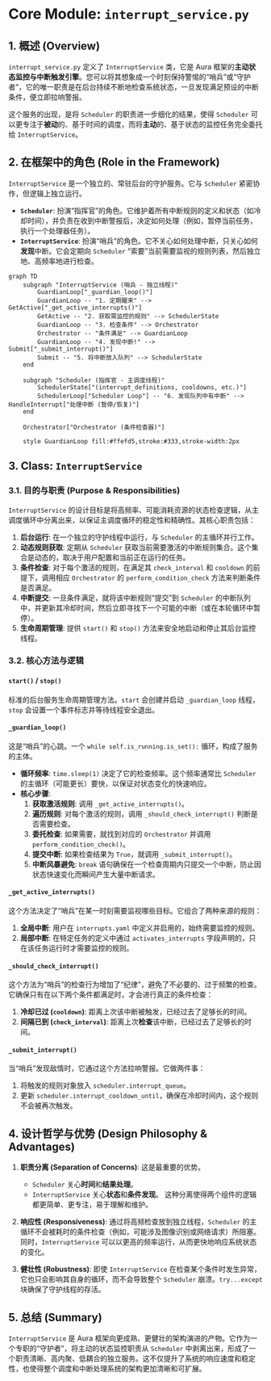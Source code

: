 

# **Core Module: `interrupt_service.py`**

## **1. 概述 (Overview)**

`interrupt_service.py` 定义了 `InterruptService` 类，它是 Aura 框架的**主动状态监控与中断触发引擎**。您可以将其想象成一个时刻保持警惕的“哨兵”或“守护者”，它的唯一职责是在后台持续不断地检查系统状态，一旦发现满足预设的中断条件，便立即拉响警报。

这个服务的出现，是将 `Scheduler` 的职责进一步细化的结果，使得 `Scheduler` 可以更专注于**被动**的、基于时间的调度，而将**主动**的、基于状态的监控任务完全委托给 `InterruptService`。

## **2. 在框架中的角色 (Role in the Framework)**

`InterruptService` 是一个独立的、常驻后台的守护服务。它与 `Scheduler` 紧密协作，但逻辑上独立运行。

*   **`Scheduler`**: 扮演“指挥官”的角色。它维护着所有中断规则的定义和状态（如冷却时间），并负责在收到中断警报后，决定如何处理（例如，暂停当前任务，执行一个处理器任务）。
*   **`InterruptService`**: 扮演“哨兵”的角色。它不关心如何处理中断，只关心如何**发现**中断。它会定期向 `Scheduler` “索要”当前需要监视的规则列表，然后独立地、高频率地进行检查。

```mermaid
graph TD
    subgraph "InterruptService (哨兵 - 独立线程)"
        GuardianLoop["_guardian_loop()"]
        GuardianLoop -- "1. 定期醒来" --> GetActive["_get_active_interrupts()"]
        GetActive -- "2. 获取需监控的规则" --> SchedulerState
        GuardianLoop -- "3. 检查条件" --> Orchestrator
        Orchestrator -- "条件满足" --> GuardianLoop
        GuardianLoop -- "4. 发现中断!" --> Submit["_submit_interrupt()"]
        Submit -- "5. 将中断放入队列" --> SchedulerState
    end

    subgraph "Scheduler (指挥官 - 主调度线程)"
        SchedulerState["(interrupt_definitions, cooldowns, etc.)"]
        SchedulerLoop["Scheduler Loop"] -- "6. 发现队列中有中断" --> HandleInterrupt["处理中断 (暂停/恢复)"]
    end
    
    Orchestrator["Orchestrator (条件检查器)"]

    style GuardianLoop fill:#ffefd5,stroke:#333,stroke-width:2px
```

## **3. Class: `InterruptService`**

### **3.1. 目的与职责 (Purpose & Responsibilities)**

`InterruptService` 的设计目标是将高频率、可能消耗资源的状态检查逻辑，从主调度循环中分离出来，以保证主调度循环的稳定性和精确性。其核心职责包括：

1.  **后台运行**: 在一个独立的守护线程中运行，与 `Scheduler` 的主循环并行工作。
2.  **动态规则获取**: 定期从 `Scheduler` 获取当前需要激活的中断规则集合。这个集合是动态的，取决于用户配置和当前正在运行的任务。
3.  **条件检查**: 对于每个激活的规则，在满足其 `check_interval` 和 `cooldown` 的前提下，调用相应 `Orchestrator` 的 `perform_condition_check` 方法来判断条件是否满足。
4.  **中断提交**: 一旦条件满足，就将该中断规则“提交”到 `Scheduler` 的中断队列中，并更新其冷却时间，然后立即寻找下一个可能的中断（或在本轮循环中暂停）。
5.  **生命周期管理**: 提供 `start()` 和 `stop()` 方法来安全地启动和停止其后台监控线程。

### **3.2. 核心方法与逻辑**

#### **`start()` / `stop()`**

标准的后台服务生命周期管理方法。`start` 会创建并启动 `_guardian_loop` 线程，`stop` 会设置一个事件标志并等待线程安全退出。

#### **`_guardian_loop()`**

这是“哨兵”的心跳。一个 `while self.is_running.is_set():` 循环，构成了服务的主体。

*   **循环频率**: `time.sleep(1)` 决定了它的检查频率。这个频率通常比 `Scheduler` 的主循环（可能更长）要快，以保证对状态变化的快速响应。
*   **核心步骤**:
    1.  **获取激活规则**: 调用 `_get_active_interrupts()`。
    2.  **遍历规则**: 对每个激活的规则，调用 `_should_check_interrupt()` 判断是否需要检查。
    3.  **委托检查**: 如果需要，就找到对应的 `Orchestrator` 并调用 `perform_condition_check()`。
    4.  **提交中断**: 如果检查结果为 `True`，就调用 `_submit_interrupt()`。
    5.  **中断风暴避免**: `break` 语句确保在一个检查周期内只提交一个中断，防止因状态快速变化而瞬间产生大量中断请求。

#### **`_get_active_interrupts()`**

这个方法决定了“哨兵”在某一时刻需要监视哪些目标。它组合了两种来源的规则：

1.  **全局中断**: 用户在 `interrupts.yaml` 中定义并启用的，始终需要监控的规则。
2.  **局部中断**: 在特定任务的定义中通过 `activates_interrupts` 字段声明的，只在该任务运行时才需要监控的规则。

#### **`_should_check_interrupt()`**

这个方法为“哨兵”的检查行为增加了“纪律”，避免了不必要的、过于频繁的检查。它确保只有在以下两个条件都满足时，才会进行真正的条件检查：

1.  **冷却已过 (`cooldown`)**: 距离上次该中断被触发，已经过去了足够长的时间。
2.  **间隔已到 (`check_interval`)**: 距离上次**检查**该中断，已经过去了足够长的时间。

#### **`_submit_interrupt()`**

当“哨兵”发现敌情时，它通过这个方法拉响警报。它做两件事：

1.  将触发的规则对象放入 `scheduler.interrupt_queue`。
2.  更新 `scheduler.interrupt_cooldown_until`，确保在冷却时间内，这个规则不会被再次触发。

## **4. 设计哲学与优势 (Design Philosophy & Advantages)**

1.  **职责分离 (Separation of Concerns)**: 这是最重要的优势。
    *   `Scheduler` 关心**时间**和**结果处理**。
    *   `InterruptService` 关心**状态**和**条件发现**。
    这种分离使得两个组件的逻辑都更简单、更专注，易于理解和维护。

2.  **响应性 (Responsiveness)**: 通过将高频检查放到独立线程，`Scheduler` 的主循环不会被耗时的条件检查（例如，可能涉及图像识别或网络请求）所阻塞。同时，`InterruptService` 可以以更高的频率运行，从而更快地响应系统状态的变化。

3.  **健壮性 (Robustness)**: 即使 `InterruptService` 在检查某个条件时发生异常，它也只会影响其自身的循环，而不会导致整个 `Scheduler` 崩溃。`try...except` 块确保了守护线程的存活。

## **5. 总结 (Summary)**

`InterruptService` 是 Aura 框架向更成熟、更健壮的架构演进的产物。它作为一个专职的“守护者”，将主动的状态监控职责从 `Scheduler` 中剥离出来，形成了一个职责清晰、高内聚、低耦合的独立服务。这不仅提升了系统的响应速度和稳定性，也使得整个调度和中断处理系统的架构更加清晰和可扩展。





